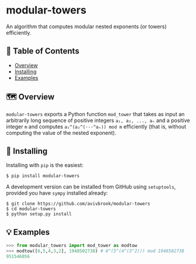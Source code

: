 # modular-towers

An algorithm that computes modular nested exponents (or towers) efficiently.

## 🚩 Table of Contents

- [Overview](#%EF%B8%8F-overview)
- [Installing](#-installing)
- [Examples](#-examples)

## 🗺️ Overview

`modular-towers` exports a Python function `mod_tower` that takes as input an arbitrarily long sequence of positive integers `a₁, a₂, ..., aₙ` and a positive integer `m` and computes `a₁^(a₂^(···^aₙ)) mod m` efficiently (that is, without computing the value of the nested exponent).

## 🔧 Installing

Installing with `pip` is the easiest:
```console
$ pip install modular-towers
```

A development version can be installed from GitHub
using `setuptools`, provided you have `sympy` installed already:
```console
$ git clone https://github.com/avivbrook/modular-towers
$ cd modular-towers
$ python setup.py install
```

## 💡 Examples

```python
>>> from modular_towers import mod_tower as modtow
>>> modtow([6,5,4,3,2], 1948502738) # 6^(5^(4^(3^2))) mod 1948502738
951546056
```